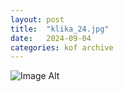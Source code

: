 ```yaml
---
layout:	post
title:	"klika_24.jpg"
date:	2024-09-04
categories:	kof archive
---
```


![Image Alt](https://k0f.github.io/assets/klika_24.jpg)